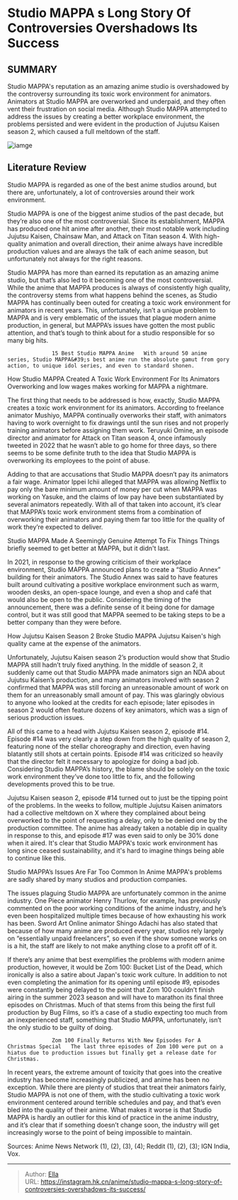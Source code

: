 # Studio MAPPA s Long Story Of Controversies Overshadows Its Success


## SUMMARY 



  Studio MAPPA&#39;s reputation as an amazing anime studio is overshadowed by the controversy surrounding its toxic work environment for animators.   Animators at Studio MAPPA are overworked and underpaid, and they often vent their frustration on social media.   Although Studio MAPPA attempted to address the issues by creating a better workplace environment, the problems persisted and were evident in the production of Jujutsu Kaisen season 2, which caused a full meltdown of the staff.  

![iamge](https://static1.srcdn.com/wordpress/wp-content/uploads/2023/09/best-studio-mappa-anime-attack-on-titan-jujutsu-kaisen-chainsaw-man.jpg)

## Literature Review

Studio MAPPA is regarded as one of the best anime studios around, but there are, unfortunately, a lot of controversies around their work environment.




Studio MAPPA is one of the biggest anime studios of the past decade, but they’re also one of the most controversial. Since its establishment, MAPPA has produced one hit anime after another, their most notable work including Jujutsu Kaisen, Chainsaw Man, and Attack on Titan season 4. With high-quality animation and overall direction, their anime always have incredible production values and are always the talk of each anime season, but unfortunately not always for the right reasons.




Studio MAPPA has more than earned its reputation as an amazing anime studio, but that’s also led to it becoming one of the most controversial. While the anime that MAPPA produces is always of consistently high quality, the controversy stems from what happens behind the scenes, as Studio MAPPA has continually been outed for creating a toxic work environment for animators in recent years. This, unfortunately, isn’t a unique problem to MAPPA and is very emblematic of the issues that plague modern anime production, in general, but MAPPA’s issues have gotten the most public attention, and that’s tough to think about for a studio responsible for so many big hits.

                  15 Best Studio MAPPA Anime   With around 50 anime series, Studio MAPPA&#39;s best anime run the absolute gamut from gory action, to unique idol series, and even to standard shonen.   


 How Studio MAPPA Created A Toxic Work Environment For Its Animators 
Overworking and low wages makes working for MAPPA a nightmare.
          




The first thing that needs to be addressed is how, exactly, Studio MAPPA creates a toxic work environment for its animators. According to freelance animator Mushiyo, MAPPA continually overworks their staff, with animators having to work overnight to fix drawings until the sun rises and not properly training animators before assigning them work. Teruyuki Omine, an episode director and animator for Attack on Titan season 4, once infamously tweeted in 2022 that he wasn’t able to go home for three days, so there seems to be some definite truth to the idea that Studio MAPPA is overworking its employees to the point of abuse.

Adding to that are accusations that Studio MAPPA doesn’t pay its animators a fair wage. Animator Ippei Ichii alleged that MAPPA was allowing Netflix to pay only the bare minimum amount of money per cut when MAPPA was working on Yasuke, and the claims of low pay have been substantiated by several animators repeatedly. With all of that taken into account, it’s clear that MAPPA’s toxic work environment stems from a combination of overworking their animators and paying them far too little for the quality of work they’re expected to deliver.






 Studio MAPPA Made A Seemingly Genuine Attempt To Fix Things 
Things briefly seemed to get better at MAPPA, but it didn&#39;t last.
          

In 2021, in response to the growing criticism of their workplace environment, Studio MAPPA announced plans to create a “Studio Annex” building for their animators. The Studio Annex was said to have features built around cultivating a positive workplace environment such as warm, wooden desks, an open-space lounge, and even a shop and café that would also be open to the public. Considering the timing of the announcement, there was a definite sense of it being done for damage control, but it was still good that MAPPA seemed to be taking steps to be a better company than they were before.



 How Jujutsu Kaisen Season 2 Broke Studio MAPPA 
Jujutsu Kaisen&#39;s high quality came at the expense of the animators.
         




Unfortunately, Jujutsu Kaisen season 2’s production would show that Studio MAPPA still hadn’t truly fixed anything. In the middle of season 2, it suddenly came out that Studio MAPPA made animators sign an NDA about Jujutsu Kaisen’s production, and many animators involved with season 2 confirmed that MAPPA was still forcing an unreasonable amount of work on them for an unreasonably small amount of pay. This was glaringly obvious to anyone who looked at the credits for each episode; later episodes in season 2 would often feature dozens of key animators, which was a sign of serious production issues.

All of this came to a head with Jujutsu Kaisen season 2, episode #14. Episode #14 was very clearly a step down from the high quality of season 2, featuring none of the stellar choreography and direction, even having blatantly still shots at certain points. Episode #14 was criticized so heavily that the director felt it necessary to apologize for doing a bad job. Considering Studio MAPPA’s history, the blame should be solely on the toxic work environment they’ve done too little to fix, and the following developments proved this to be true.




Jujutsu Kaisen season 2, episode #14 turned out to just be the tipping point of the problems. In the weeks to follow, multiple Jujutsu Kaisen animators had a collective meltdown on X where they complained about being overworked to the point of requesting a delay, only to be denied one by the production committee. The anime has already taken a notable dip in quality in response to this, and episode #17 was even said to only be 30% done when it aired. It&#39;s clear that Studio MAPPA&#39;s toxic work environment has long since ceased sustainability, and it&#39;s hard to imagine things being able to continue like this.



 Studio MAPPA’s Issues Are Far Too Common In Anime 
MAPPA&#39;s problems are sadly shared by many studios and production companies.
          

The issues plaguing Studio MAPPA are unfortunately common in the anime industry. One Piece animator Henry Thurlow, for example, has previously commented on the poor working conditions of the anime industry, and he’s even been hospitalized multiple times because of how exhausting his work has been. Sword Art Online animator Shingo Adachi has also stated that because of how many anime are produced every year, studios rely largely on “essentially unpaid freelancers”, so even if the show someone works on is a hit, the staff are likely to not make anything close to a profit off of it.




If there’s any anime that best exemplifies the problems with modern anime production, however, it would be Zom 100: Bucket List of the Dead, which ironically is also a satire about Japan&#39;s toxic work culture. In addition to not even completing the animation for its opening until episode #9, episodes were constantly being delayed to the point that Zom 100 couldn’t finish airing in the summer 2023 season and will have to marathon its final three episodes on Christmas. Much of that stems from this being the first full production by Bug Films, so it’s a case of a studio expecting too much from an inexperienced staff, something that Studio MAPPA, unfortunately, isn’t the only studio to be guilty of doing.

                  Zom 100 Finally Returns With New Episodes For A Christmas Special   The last three episodes of Zom 100 were put on a hiatus due to production issues but finally get a release date for Christmas.   

In recent years, the extreme amount of toxicity that goes into the creative industry has become increasingly publicized, and anime has been no exception. While there are plenty of studios that treat their animators fairly, Studio MAPPA is not one of them, with the studio cultivating a toxic work environment centered around terrible schedules and pay, and that’s even bled into the quality of their anime. What makes it worse is that Studio MAPPA is hardly an outlier for this kind of practice in the anime industry, and it’s clear that if something doesn’t change soon, the industry will get increasingly worse to the point of being impossible to maintain.




Sources: Anime News Network (1), (2), (3), (4); Reddit (1), (2), (3); IGN India, Vox.



---

> Author: [Ella](https://instagram.hk.cn/)  
> URL: https://instagram.hk.cn/anime/studio-mappa-s-long-story-of-controversies-overshadows-its-success/  

